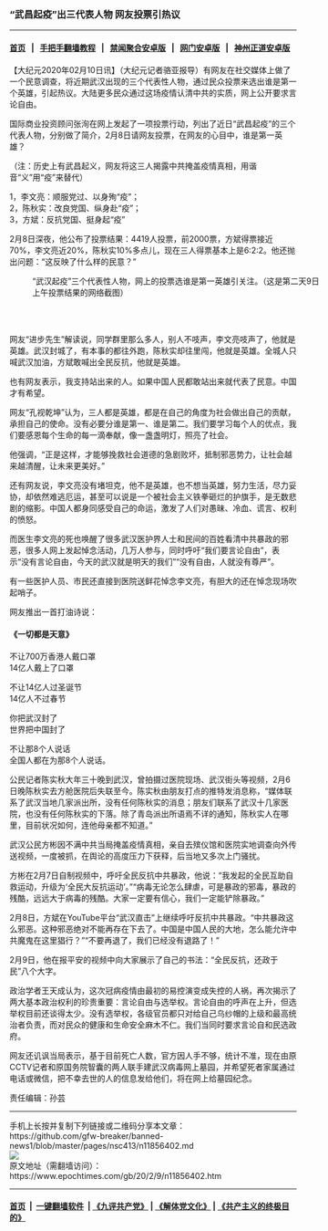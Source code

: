### “武昌起疫”出三代表人物 网友投票引热议
------------------------

#### [首页](https://github.com/gfw-breaker/banned-news1/blob/master/README.md) &nbsp;&nbsp;|&nbsp;&nbsp; [手把手翻墙教程](https://github.com/gfw-breaker/guides/wiki) &nbsp;&nbsp;|&nbsp;&nbsp; [禁闻聚合安卓版](https://github.com/gfw-breaker/bn-android) &nbsp;&nbsp;|&nbsp;&nbsp; [网门安卓版](https://github.com/oGate2/oGate) &nbsp;&nbsp;|&nbsp;&nbsp; [神州正道安卓版](https://github.com/SzzdOgate/update) 



<div><p>
 【大纪元2020年02月10日讯】（大纪元记者骆亚报导）有网友在社交媒体上做了一个民意调查，将近期武汉出现的三个代表性人物，通过民众投票来选出谁是第一个英雄，引起热议。大陆更多民众通过这场疫情认清中共的实质，网上公开要求言论自由。
</p>
<p>
 国际商业投资顾问张洵在网上发起了一项投票行动，列出了近日“武昌起疫”的三个代表人物，分别做了简介，2月8日请网友投票，在网友的心目中，谁是第一英雄？
</p>
<p>
 （注：历史上有武昌起义，网友将这三人揭露中共掩盖疫情真相，用谐音“义”用“疫”来替代）
</p>
<p>
 1，李文亮：顺服党过、以身殉“疫”；
 <br/>
 2，陈秋实：改良党国、纵身赴“疫”；
 <br/>
 3，方斌：反抗党国、挺身起“疫”
</p>
<p>
 2月8日深夜，他公布了投票结果：4419人投票，前2000票，方斌得票接近70%，李文亮近20%，陈秋实10%多点儿，现在三人得票基本上是6:2:2。他还抛出问题：“这反映了什么样的民意？”
</p>
<figure class="wp-caption aligncenter" id="attachment_11856428" style="width: 507px">
 <ok href="http://i.epochtimes.com/assets/uploads/2020/02/Screen-Shot-2020-02-09-at-10.42.08-am.png">
  <img alt="" class="wp-image-11856428" src="http://i.epochtimes.com/assets/uploads/2020/02/Screen-Shot-2020-02-09-at-10.42.08-am.png"/>
 </ok>
 <br/><figcaption class="wp-caption-text">
  “武汉起疫”三个代表性人物，网上的投票选谁是第一英雄引关注。（这是第二天9日上午投票结果的网络截图）
 </figcaption><br/>
</figure><br/>
<p>
 网友“进步先生”解读说，同学群里那么多人，别人不吱声，李文亮吱声了，他就是英雄。武汉封城了，有本事的都往外跑，陈秋实却往里闯，他就是英雄。全城人只喊武汉加油，方斌敢喊出全民反抗，他就是英雄。
</p>
<p>
 也有网友表示，我支持站出来的人。如果中国人民都敢站出来就代表了民意。中国才有希望。
</p>
<p>
 网友“孔视乾坤”认为，三人都是英雄，都是在自己的角度为社会做出自己的贡献，承担自己的使命。没有必要分谁是第一、谁是第二。我们要学习每个人的优点，我们要感恩每个生命的每一滴奉献，像一盏盏明灯，照亮了社会。
</p>
<p>
 他强调，“正是这样，才能够挽救社会道德的急剧败坏，抵制邪恶势力，让社会越来越清醒，让未来更美好。”
</p>
<p>
 还有网友说，李文亮没有堵坦克，他不是英雄，也不想当英雄，努力生活，尽力妥协，却依然难逃厄运，甚至可以说是一个被社会主义铁拳砸烂的护旗手，是无数悲剧的缩影。中国人都身同感受自己的命运，激发了人们对愚昧、冷血、谎言、权利的愤怒。
</p>
<p>
 而医生李文亮的死也唤醒了很多武汉医护界人士和民间的百姓看清中共暴政的邪恶，很多人网上发起悼念活动，几万人参与，同时呼吁“我们要言论自由”，表示“没有言论自由，今天的武汉就是明天的我们”“没有自由，人就没有尊严”。
</p>
<p>
 有一些医护人员、市民还直接到医院送鲜花悼念李文亮，有胆大的还在悼念现场吹起哨子。
</p>
<p>
 网友推出一首打油诗说：
</p>
<h4>
 《一切都是天意》
</h4>
<p>
 不让700万香港人戴口罩
 <br/>
 14亿人戴上了口罩
</p>
<p>
 不让14亿人过圣诞节
 <br/>
 14亿人不过春节
</p>
<p>
 你把武汉封了
 <br/>
 世界把中国封了
</p>
<p>
 不让那8个人说话
 <br/>
 全国人都在为那8个人说话。
</p>
<p>
 公民记者陈实秋大年三十晚到武汉，曾拍摄过医院现场、武汉街头等视频，2月6日晚陈秋实去方舱医院后失联至今。陈实秋由朋友打点的推特发消息称，“媒体联系了武汉当地几家派出所，没有任何陈秋实的消息；朋友们联系了武汉十几家医院，也没有任何陈秋实的下落。除了青岛派出所语焉不详的通知，陈秋实人在哪里，目前状况如何，连他母亲都不知道。”
</p>
<p>
 武汉公民方彬因不满中共当局掩盖疫情真相，亲自去殡仪馆和医院实地调查向外传送视频，一度被抓，在舆论的高度压力下获释，后当地又多次上门骚扰。
</p>
<p>
 方彬在2月7日自制视频中，呼吁全民反抗中共暴政，他说：“我发起的全民互助自救运动，升级为‘全民大反抗运动’。”“病毒无论怎么肆虐，可是暴政的邪毒，暴政的残酷，远远大于病毒的残酷。大家一定要有信心，我们一定能铲除暴政。”
</p>
<p>
 2月8日，方斌在YouTube平台“武汉直击”上继续呼吁反抗中共暴政。“中共暴政这么邪恶。这种邪恶绝对不能再存在下去了。中国是中国人民的大地，怎么能允许中共魔鬼在这里猖行？”“不要再退了，我们已经没有退路了！”
</p>
<p>
 2月9日，他在报平安的视频中向大家展示了自己的书法：“全民反抗，还政于民”八个大字。
</p>
<p>
 政治学者王天成认为，这次冠病疫情由最初的易控演变成失控的人祸，再次揭示了两大基本政治权利的珍贵重要：言论自由与选举权。言论自由的呼声在上升，但选举权目前还谈得太少。没有选举权，各级官员都只对给自己乌纱帽的上级和最高统治者负责，而对民众的健康和生命安全麻木不仁。我们当同时要求言论自和民选政府。
</p>
<p>
 网友还讥讽当局表示，基于目前死亡人数，官方因人手不够，统计不准，现在由原CCTV记者和原国务院智囊的两人联手建武汉病毒网上墓园，并希望死者家属通过电话或微信，把不幸去世的人的信息发给他们，将在网上给墓园纪念。
</p>
<p>
 责任编辑：孙芸
</p>
</div>
<hr/>
手机上长按并复制下列链接或二维码分享本文章：<br/>
https://github.com/gfw-breaker/banned-news1/blob/master/pages/nsc413/n11856402.md <br/>
<a href='https://github.com/gfw-breaker/banned-news1/blob/master/pages/nsc413/n11856402.md'><img src='https://github.com/gfw-breaker/banned-news1/blob/master/pages/nsc413/n11856402.md.png'/></a> <br/>
原文地址（需翻墙访问）：https://www.epochtimes.com/gb/20/2/9/n11856402.htm


------------------------
#### [首页](https://github.com/gfw-breaker/banned-news1/blob/master/README.md) &nbsp;|&nbsp; [一键翻墙软件](https://github.com/gfw-breaker/nogfw/blob/master/README.md) &nbsp;| [《九评共产党》](https://github.com/gfw-breaker/9ping.md/blob/master/README.md#九评之一评共产党是什么) | [《解体党文化》](https://github.com/gfw-breaker/jtdwh.md/blob/master/README.md) | [《共产主义的终极目的》](https://github.com/gfw-breaker/gczydzjmd.md/blob/master/README.md)


<img src='http://gfw-breaker.win/banned-news/pages/nsc413/n11856402.md' width='0px' height='0px'/>